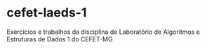 # cefet-laeds-1
Exercícios e trabalhos da disciplina de Laboratório de Algoritmos e Estruturas de Dados 1 do CEFET-MG
